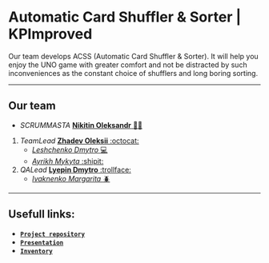 #  Automatic Card Shuffler & Sorter | KPImproved

Our team develops ACSS (Automatic Card Shuffler & Sorter). It will help you enjoy the UNO game with greater comfort and not be distracted by such inconveniences as the constant choice of shufflers and long boring sorting.
***
## **Our team**
* *SCRUMMASTA* [**Nikitin Oleksandr** :policeman:](https://github.com/arcanit33)

1. *TeamLead* [**Zhadev Oleksii** :octocat:](https://github.com/AlexZhadaev)
   * [*Leshchenko Dmytro* :computer:](https://github.com/Xasturr)
   * [*Ayrikh Mykyta* :shipit:](https://github.com/bubuka25)
2. *QALead* [**Lyepin Dmytro** :trollface:](https://github.com/acsellW)
   * [*Ivaknenko Margarita* :beetle:](https://github.com/madcassln)
***   
## Usefull links:
-	[**`Project repository`**](https://github.com/progbase/Uno)
-	[**`Presentation`**](https://docs.google.com/presentation/d/10rBZ9-rmnxBzG6el2hvGrc1fT8E0dH_FWtXCbRZUZtU/edit#slide=id.p)
-	[**`Inventory`**](https://docs.google.com/spreadsheets/d/1t0qok8yyGPypgWNr8R4aoo9seJ1HTWF-gFS-p-IRink/edit#gid=0)
